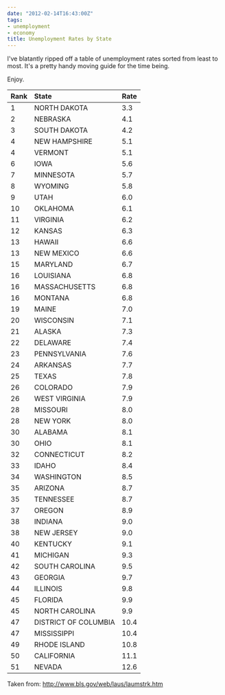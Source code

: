 ```yaml
---
date: "2012-02-14T16:43:00Z"
tags:
- unemployment
- economy
title: Unemployment Rates by State
---
```


I've blatantly ripped off a table of unemployment rates sorted from least to
most. It's a pretty handy moving guide for the time being.

Enjoy.

Rank | State                  | Rate
-----|:-----------------------|------
   1 | NORTH DAKOTA           |  3.3
   2 | NEBRASKA               |  4.1
   3 | SOUTH DAKOTA           |  4.2
   4 | NEW HAMPSHIRE          |  5.1
   4 | VERMONT                |  5.1
   6 | IOWA                   |  5.6
   7 | MINNESOTA              |  5.7
   8 | WYOMING                |  5.8
   9 | UTAH                   |  6.0
  10 | OKLAHOMA               |  6.1
  11 | VIRGINIA               |  6.2
  12 | KANSAS                 |  6.3
  13 | HAWAII                 |  6.6
  13 | NEW MEXICO             |  6.6
  15 | MARYLAND               |  6.7
  16 | LOUISIANA              |  6.8
  16 | MASSACHUSETTS          |  6.8
  16 | MONTANA                |  6.8
  19 | MAINE                  |  7.0
  20 | WISCONSIN              |  7.1
  21 | ALASKA                 |  7.3
  22 | DELAWARE               |  7.4
  23 | PENNSYLVANIA           |  7.6
  24 | ARKANSAS               |  7.7
  25 | TEXAS                  |  7.8
  26 | COLORADO               |  7.9
  26 | WEST VIRGINIA          |  7.9
  28 | MISSOURI               |  8.0
  28 | NEW YORK               |  8.0
  30 | ALABAMA                |  8.1
  30 | OHIO                   |  8.1
  32 | CONNECTICUT            |  8.2
  33 | IDAHO                  |  8.4
  34 | WASHINGTON             |  8.5
  35 | ARIZONA                |  8.7
  35 | TENNESSEE              |  8.7
  37 | OREGON                 |  8.9
  38 | INDIANA                |  9.0
  38 | NEW JERSEY             |  9.0
  40 | KENTUCKY               |  9.1
  41 | MICHIGAN               |  9.3
  42 | SOUTH CAROLINA         |  9.5
  43 | GEORGIA                |  9.7
  44 | ILLINOIS               |  9.8
  45 | FLORIDA                |  9.9
  45 | NORTH CAROLINA         |  9.9
  47 | DISTRICT OF COLUMBIA   | 10.4
  47 | MISSISSIPPI            | 10.4
  49 | RHODE ISLAND           | 10.8
  50 | CALIFORNIA             | 11.1
  51 | NEVADA                 | 12.6


Taken from: <http://www.bls.gov/web/laus/laumstrk.htm>

